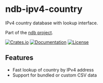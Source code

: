 # ndb-ipv4-country

IPv4 country database with lookup interface.

Part of the [ndb project](https://github.com/shellrow/ndb).

[![Crates.io](https://img.shields.io/crates/v/ndb-ipv4-country.svg)](https://crates.io/crates/ndb-ipv4-country)
[![Documentation](https://docs.rs/ndb-ipv4-country/badge.svg)](https://docs.rs/ndb-ipv4-country)
[![License](https://img.shields.io/crates/l/ndb-ipv4-country.svg)](https://github.com/shellrow/ndb/blob/main/LICENSE)

## Features
- Fast lookup of country by IPv4 address
- Support for bundled or custom CSV data
